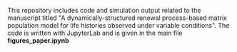 This repository includes code and simulation output related to the manuscript titled "A dynamically-structured renewal process-based matrix population model for life histories observed under variable conditions". The code is written with JupyterLab and is given in the main file **figures_paper.ipynb**